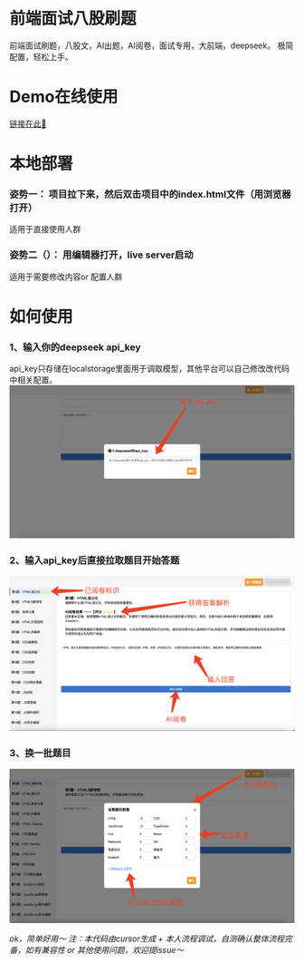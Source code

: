 # 前端面试八股刷题
前端面试刷题，八股文，AI出题，AI阅卷，面试专用，大前端，deepseek。
极简配置，轻松上手。

# Demo在线使用
[链接在此🔗](https://practice.ainsure.top/)

# 本地部署
### 姿势一： 项目拉下来，然后双击项目中的index.html文件（用浏览器打开）
适用于直接使用人群

### 姿势二（）： 用编辑器打开，live server启动
适用于需要修改内容or 配置人群

# 如何使用
### 1、输入你的deepseek api_key
api_key只存储在localstorage里面用于调取模型，其他平台可以自己修改改代码中相关配置。
![输入Api_key](./demo/1.jpg)

### 2、输入api_key后直接拉取题目开始答题
![答题](./demo/2.jpg)

### 3、换一批题目
![答题](./demo/3.jpg)

*ok，简单好用～
注：本代码由cursor生成 + 本人流程调试，自测确认整体流程完备，如有兼容性 or 其他使用问题，欢迎提issue～*